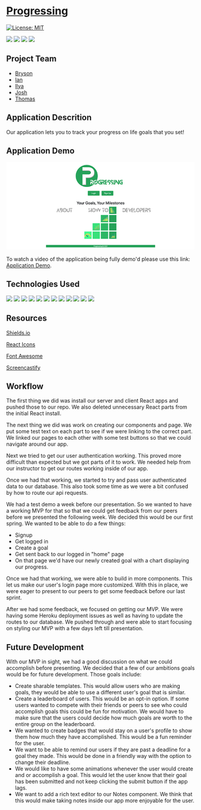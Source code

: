# [Progressing](https://progressing-pod10.herokuapp.com/)

[![License: MIT](https://img.shields.io/badge/License-MIT-yellow.svg)](https://opensource.org/licenses/MIT)

<p>
    <img src="https://img.shields.io/github/repo-size/JJHPhoto/progressing" />
    <img src="https://img.shields.io/github/languages/top/JJHPhoto/progressing"  />
    <img src="https://img.shields.io/github/issues/JJHPhoto/progressing" />
    <img src="https://img.shields.io/github/last-commit/JJHPhoto/progressing" >
</p>

## Project Team

- [Bryson](https://github.com/Bryson-Palmer)
- [Ian](https://github.com/Ianaac27)
- [Ilya](https://github.com/ilya-libershteyn)
- [Josh](https://github.com/JJHPhoto)
- [Thomas](https://github.com/Tskading)

## Application Descrition

Our application lets you to track your progress on life goals that you set!

## Application Demo

![image](./client/public/AppSS.jpg)

To watch a video of the application being fully demo'd please use this link: [Application Demo](...).

## Technologies Used

<p>
  <img src="https://img.shields.io/badge/-react-informational" />
  <img src="https://img.shields.io/badge/-heroku-red" />
  <img src="https://img.shields.io/badge/Passport-9cf" />
  <img src="https://img.shields.io/badge/Javascript-yellow" />
  <img src="https://img.shields.io/badge/-axios-red" />
  <img src="https://img.shields.io/badge/HTML-orange" />
  <img src="https://img.shields.io/badge/-css-success" />
  <img src="https://img.shields.io/badge/-node.js-green" />
  <img src="https://img.shields.io/badge/bcryptjs-informational" />
  <img src="https://img.shields.io/badge/-express-9fc" />
  <img src="https://img.shields.io/badge/-passport-red" />
  <img src="https://img.shields.io/badge/moments-orange" />
</p>

## Resources

[Shields.io](https://shields.io/)

[React Icons](https://react-icons.github.io/react-icons/)

[Font Awesome](https://fontawesome.com/)

[Screencastify](https://www.screencastify.com/)

## Workflow

The first thing we did was install our server and client React apps and pushed those to our repo. We also deleted unnecessary React parts from the initial React install.

The next thing we did was work on creating our components and page. We put some test text on each part to see if we were linking to the correct part. We linked our pages to each other with some test buttons so that we could navigate around our app.

Next we tried to get our user authentication working. This proved more difficult than expected but we got parts of it to work. We needed help from our instructor to get our routes working inside of our app.

Once we had that working, we started to try and pass user authenticated data to our database. This also took some time as we were a bit confused by how to route our api requests.

We had a test demo a week before our presentation. So we wanted to have a working MVP for that so that we could get feedback from our peers before we presented the following week. We decided this would be our first spring. We wanted to be able to do a few things:

- Signup
- Get logged in
- Create a goal
- Get sent back to our logged in "home" page
- On that page we'd have our newly created goal with a chart displaying our progress.

Once we had that working, we were able to build in more components. This let us make our user's login page more customized. With this in place, we were eager to present to our peers to get some feedback before our last sprint.

After we had some feedback, we focused on getting our MVP. We were having some Heroku deployment issues as well as having to update the routes to our database. We pushed through and were able to start focusing on styling our MVP with a few days left till presentation.

## Future Development

With our MVP in sight, we had a good discussion on what we could accomplish before presenting. We decided that a few of our ambitions goals would be for future development. Those goals include:

- Create sharable templates. This would allow users who are making goals, they would be able to use a different user's goal that is similar.
- Create a leaderboard of users. This would be an opt-in option. If some users wanted to compete with their friends or peers to see who could accomplish goals this could be fun for motivation. We would have to make sure that the users could decide how much goals are worth to the entire group on the leaderboard.
- We wanted to create badges that would stay on a user's profile to show them how much they have accomplished. This would be a fun reminder for the user.
- We want to be able to remind our users if they are past a deadline for a goal they made. This would be done in a friendly way with the option to change their deadline.
- We would like to have some animations whenever the user would create and or accomplish a goal. This would let the user know that their goal has been submitted and not keep clicking the submit button if the app lags.
- We want to add a rich text editor to our Notes component. We think that this would make taking notes inside our app more enjoyable for the user.
